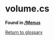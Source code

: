 # volume.cs
**Found in [/Menus](../BALLISTIC/Assets/Scripts/Menus/volume.cs)**

[Return to glossary](Glossary.md)

